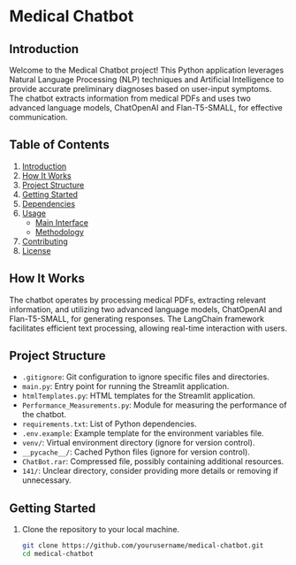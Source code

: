 # Medical Chatbot

## Introduction
Welcome to the Medical Chatbot project! This Python application leverages Natural Language Processing (NLP) techniques and Artificial Intelligence to provide accurate preliminary diagnoses based on user-input symptoms. The chatbot extracts information from medical PDFs and uses two advanced language models, ChatOpenAI and Flan-T5-SMALL, for effective communication.

## Table of Contents
1. [Introduction](#introduction)
2. [How It Works](#how-it-works)
3. [Project Structure](#project-structure)
4. [Getting Started](#getting-started)
5. [Dependencies](#dependencies)
6. [Usage](#usage)
   - [Main Interface](#main-interface)
   - [Methodology](#methodology-placeholder)
7. [Contributing](#contributing)
8. [License](#license)

## How It Works
The chatbot operates by processing medical PDFs, extracting relevant information, and utilizing two advanced language models, ChatOpenAI and Flan-T5-SMALL, for generating responses. The LangChain framework facilitates efficient text processing, allowing real-time interaction with users.

## Project Structure
- `.gitignore`: Git configuration to ignore specific files and directories.
- `main.py`: Entry point for running the Streamlit application.
- `htmlTemplates.py`: HTML templates for the Streamlit application.
- `Performance_Measurements.py`: Module for measuring the performance of the chatbot.
- `requirements.txt`: List of Python dependencies.
- `.env.example`: Example template for the environment variables file.
- `venv/`: Virtual environment directory (ignore for version control).
- `__pycache__/`: Cached Python files (ignore for version control).
- `ChatBot.rar`: Compressed file, possibly containing additional resources.
- `141/`: Unclear directory, consider providing more details or removing if unnecessary.

## Getting Started
1. Clone the repository to your local machine.
   ```bash
   git clone https://github.com/yourusername/medical-chatbot.git
   cd medical-chatbot
